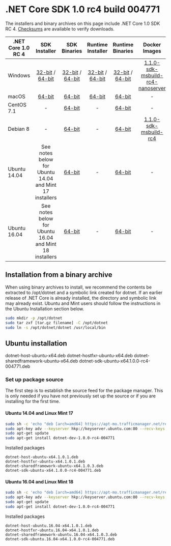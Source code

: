 # .NET Core SDK 1.0 rc4 build 004771

The installers and binary archives on this page include .NET Core 1.0 SDK RC 4. [Checksums](https://builds.dotnet.microsoft.com/dotnet/checksums/1.0.3-SDK-RC4-4771-SHA.txt) are available to verify downloads.


| .NET Core 1.0 RC 4                        | SDK Installer                                        | SDK Binaries                                        | Runtime Installer | Runtime Binaries | Docker Images |
| ----------------------- | :----------------------------------------------: | :----------------------------------------------:| :--: | :--: | :--: |
| Windows                 | [32-bit](https://go.microsoft.com/fwlink/?linkid=841695) / [64-bit](https://go.microsoft.com/fwlink/?linkid=841686) | [32-bit](https://go.microsoft.com/fwlink/?linkid=841690) / [64-bit](https://go.microsoft.com/fwlink/?linkid=841683) | [32-bit](https://go.microsoft.com/fwlink/?LinkID=836288) / [64-bit](https://go.microsoft.com/fwlink/?LinkID=836279) | [32-bit](https://go.microsoft.com/fwlink/?LinkID=836294) / [64-bit](https://go.microsoft.com/fwlink/?LinkID=836286) | [1.1.0-sdk-msbuild-rc4-nanoserver](https://hub.docker.com/r/microsoft/dotnet/)|
| macOS                   | [64-bit](https://go.microsoft.com/fwlink/?linkid=841693) | [64-bit](https://go.microsoft.com/fwlink/?linkid=841692)                          | [64-bit](https://go.microsoft.com/fwlink/?LinkID=836292) | [64-bit](https://go.microsoft.com/fwlink/?LinkID=836277) | - |
| CentOS 7.1              | -                                                         | [64-bit](https://go.microsoft.com/fwlink/?linkid=841688)                          | - | [64-bit](https://go.microsoft.com/fwlink/?LinkID=836285) | - | - |
| Debian 8                | -                                                         | [64-bit](https://go.microsoft.com/fwlink/?linkid=841689)                          | - | [64-bit](https://go.microsoft.com/fwlink/?LinkID=836295) | [1.1.0-sdk-msbuild-rc4](https://hub.docker.com/r/microsoft/dotnet/)|
| Ubuntu 14.04            | See notes below for Ubuntu 14.04 and Mint 17 installers   | [64-bit](https://go.microsoft.com/fwlink/?linkid=841687)                         | - | [64-bit](https://go.microsoft.com/fwlink/?LinkID=836278) | - |
| Ubuntu 16.04            | See notes below for Ubuntu 16.04 and Mint 18 installers   | [64-bit](https://go.microsoft.com/fwlink/?linkid=841684)  | - | [64-bit](https://go.microsoft.com/fwlink/?LinkID=836290) | - |

## Installation from a binary archive

When using binary archives to install, we recommend the contents be extracted to /opt/dotnet and a symbolic link created for dotnet. If an earlier release of .NET Core is already installed, the directory and symbolic link may already exist. Ubuntu and Mint users should follow the instructions in the Ubuntu Installation section below.

```bash
sudo mkdir -p /opt/dotnet
sudo tar zxf [tar.gz filename] -C /opt/dotnet
sudo ln -s /opt/dotnet/dotnet /usr/local/bin
```

## Ubuntu installation

dotnet-host-ubuntu-x64.deb
dotnet-hostfxr-ubuntu-x64.deb
dotnet-sharedframework-ubuntu-x64.deb
dotnet-sdk-ubuntu-x64.1.0.0-rc4-004771.deb

### Set up package source

The first step is to establish the source feed for the package manager. This is only needed if you have not previously set up the source or if you are installing for the first time.

#### Ubuntu 14.04 and Linux Mint 17

```bash
sudo sh -c 'echo "deb [arch=amd64] https://apt-mo.trafficmanager.net/repos/dotnet-release/ trusty main" > /etc/apt/sources.list.d/dotnetdev.list'
sudo apt-key adv --keyserver hkp://keyserver.ubuntu.com:80 --recv-keys 417A0893
sudo apt-get update
sudo apt-get install dotnet-dev-1.0.0-rc4-004771

```

Installed packages

```
dotnet-host-ubuntu-x64.1.0.1.deb
dotnet-hostfxr-ubuntu-x64.1.0.1.deb
dotnet-sharedframework-ubuntu-x64.1.0.3.deb
dotnet-sdk-ubuntu-x64.1.0.0-rc4-004771.deb
```

#### Ubuntu 16.04 and Linux Mint 18

```bash
sudo sh -c 'echo "deb [arch=amd64] https://apt-mo.trafficmanager.net/repos/dotnet-release/ xenial main" > /etc/apt/sources.list.d/dotnetdev.list'
sudo apt-key adv --keyserver hkp://keyserver.ubuntu.com:80 --recv-keys 417A0893
sudo apt-get update
sudo apt-get install dotnet-dev-1.0.0-rc4-004771
```

Installed packages

```
dotnet-host-ubuntu.16.04-x64.1.0.1.deb
dotnet-hostfxr-ubuntu.16.04-x64.1.0.1.deb
dotnet-sharedframework-ubuntu.16.04-x64.1.0.3.deb
dotnet-sdk-ubuntu.16.04-x64.1.0.0-rc4-004771.deb
```
